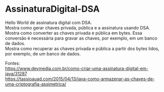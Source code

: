# AssinaturaDigital-DSA
Hello World de assinatura digital com DSA.<br>
Mostra como gerar chaves privada, pública e a assinatura usando DSA.<br>
Mostra como converter as chaves privada e pública em bytes. Essa conversão é necessária para gravar as chaves, por exemplo, em um banco de dados.<br>
Mostra como recuperar as chaves privada e pública a partir dos bytes lidos, por exemplo, de um banco de dados.

Fontes: <br>
https://www.devmedia.com.br/como-criar-uma-assinatura-digital-em-java/31287<br>
https://tassioauad.com/2015/04/13/java-como-armazenar-as-chaves-de-uma-criptografia-assimetrica/
